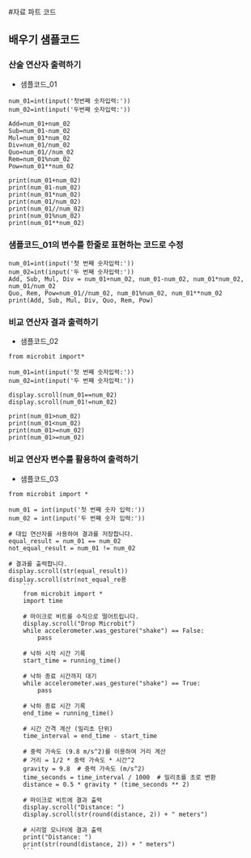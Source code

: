 #자료 파트 코드
## 배우기 샘플코드
### 산술 연산자 출력하기
* 샘플코드_01
```
num_01=int(input('첫번째 숫자입력:'))
num_02=int(input('두번째 숫자입력:'))

Add=num_01+num_02
Sub=num_01-num_02
Mul=num_01*num_02
Div=num_01/num_02
Quo=num_01//num_02
Rem=num_01%num_02
Pow=num_01**num_02
 
print(num_01+num_02)
print(num_01-num_02)
print(num_01*num_02)
print(num_01/num_02)
print(num_01//num_02)
print(num_01%num_02)
print(num_01**num_02)
```
### 샘플코드_01의 변수를 한줄로 표현하는 코드로 수정
```
num_01=int(input('첫 번째 숫자입력:'))
num_02=int(input('두 번째 숫자입력:'))
Add, Sub, Mul, Div = num_01+num_02, num_01-num_02, num_01*num_02, num_01/num_02
Quo, Rem, Pow=num_01//num_02, num_01%num_02, num_01**num_02
print(Add, Sub, Mul, Div, Quo, Rem, Pow)
```

### 비교 연산자 결과 출력하기
* 샘플코드_02 
```
from microbit import*

num_01=int(input('첫 번째 숫자입력:'))
num_02=int(input('두 번째 숫자입력:'))

display.scroll(num_01==num_02)
display.scroll(num_01!=num_02)

print(num_01>num_02)
print(num_01<num_02)
print(num_01>=num_02)
print(num_01>=num_02)
```

### 비교 연산자 변수를 활용하여 출력하기
* 샘플코드_03 
```
from microbit import *

num_01 = int(input('첫 번째 숫자 입력:'))
num_02 = int(input('두 번째 숫자 입력:'))

# 대입 연산자를 사용하여 결과를 저장합니다.
equal_result = num_01 == num_02
not_equal_result = num_01 != num_02

# 결과를 출력합니다.
display.scroll(str(equal_result))
display.scroll(str(not_equal_re용
    ```
    from microbit import *
    import time
    
    # 마이크로 비트를 수직으로 떨어트립니다.
    display.scroll("Drop Microbit")
    while accelerometer.was_gesture("shake") == False:
        pass
    
    # 낙하 시작 시간 기록
    start_time = running_time()
    
    # 낙하 종료 시간까지 대기
    while accelerometer.was_gesture("shake") == True:
        pass
    
    # 낙하 종료 시간 기록
    end_time = running_time()
    
    # 시간 간격 계산 (밀리초 단위)
    time_interval = end_time - start_time
    
    # 중력 가속도 (9.8 m/s^2)를 이용하여 거리 계산
    # 거리 = 1/2 * 중력 가속도 * 시간^2
    gravity = 9.8  # 중력 가속도 (m/s^2)
    time_seconds = time_interval / 1000  # 밀리초를 초로 변환
    distance = 0.5 * gravity * (time_seconds ** 2)
    
    # 마이크로 비트에 결과 출력
    display.scroll("Distance: ")
    display.scroll(str(round(distance, 2)) + " meters")
    
    # 시리얼 모니터에 결과 출력
    print("Distance: ")
    print(str(round(distance, 2)) + " meters")
    ```
